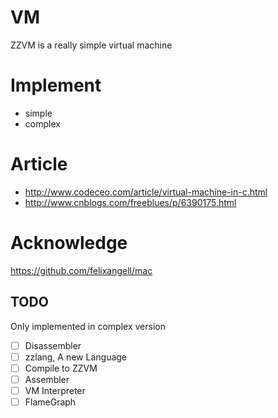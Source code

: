 # VM
ZZVM is a really simple virtual machine

# Implement
* simple
* complex

# Article
* http://www.codeceo.com/article/virtual-machine-in-c.html
* http://www.cnblogs.com/freeblues/p/6390175.html

# Acknowledge
https://github.com/felixangell/mac

## TODO
Only implemented in complex version

- [ ] Disassembler
- [ ] zzlang, A new Language
- [ ] Compile to ZZVM
- [ ] Assembler
- [ ] VM Interpreter
- [ ] FlameGraph
